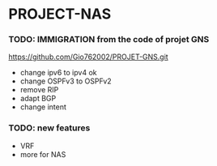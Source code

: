 # PROJECT-NAS

### TODO: IMMIGRATION from the code of projet GNS 
https://github.com/Gio762002/PROJET-GNS.git
- change ipv6 to ipv4  ok
- change OSPFv3 to OSPFv2
- remove RIP
- adapt BGP
- change intent


### TODO: new features 
- VRF
- more for NAS
